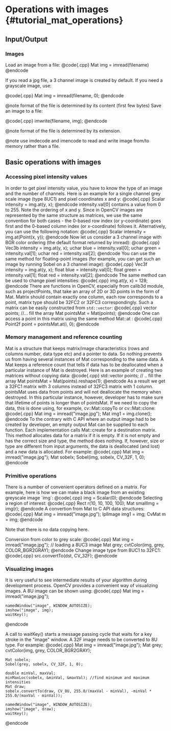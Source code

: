 Operations with images {#tutorial_mat_operations}
======================

Input/Output
------------

### Images

Load an image from a file:
@code{.cpp}
    Mat img = imread(filename)
@endcode

If you read a jpg file, a 3 channel image is created by default. If you need a grayscale image, use:

@code{.cpp}
    Mat img = imread(filename, 0);
@endcode

@note format of the file is determined by its content (first few bytes) Save an image to a file:

@code{.cpp}
    imwrite(filename, img);
@endcode

@note format of the file is determined by its extension.

@note use imdecode and imencode to read and write image from/to memory rather than a file.

Basic operations with images
----------------------------

### Accessing pixel intensity values

In order to get pixel intensity value, you have to know the type of an image and the number of
channels. Here is an example for a single channel grey scale image (type 8UC1) and pixel coordinates
x and y:
@code{.cpp}
    Scalar intensity = img.at<uchar>(y, x);
@endcode
intensity.val[0] contains a value from 0 to 255. Note the ordering of x and y. Since in OpenCV
images are represented by the same structure as matrices, we use the same convention for both
cases - the 0-based row index (or y-coordinate) goes first and the 0-based column index (or
x-coordinate) follows it. Alternatively, you can use the following notation:
@code{.cpp}
    Scalar intensity = img.at<uchar>(Point(x, y));
@endcode
Now let us consider a 3 channel image with BGR color ordering (the default format returned by
imread):
@code{.cpp}
    Vec3b intensity = img.at<Vec3b>(y, x);
    uchar blue = intensity.val[0];
    uchar green = intensity.val[1];
    uchar red = intensity.val[2];
@endcode
You can use the same method for floating-point images (for example, you can get such an image by
running Sobel on a 3 channel image):
@code{.cpp}
    Vec3f intensity = img.at<Vec3f>(y, x);
    float blue = intensity.val[0];
    float green = intensity.val[1];
    float red = intensity.val[2];
@endcode
The same method can be used to change pixel intensities:
@code{.cpp}
    img.at<uchar>(y, x) = 128;
@endcode
There are functions in OpenCV, especially from calib3d module, such as projectPoints, that take an
array of 2D or 3D points in the form of Mat. Matrix should contain exactly one column, each row
corresponds to a point, matrix type should be 32FC2 or 32FC3 correspondingly. Such a matrix can be
easily constructed from `std::vector`:
@code{.cpp}
    vector<Point2f> points;
    //... fill the array
    Mat pointsMat = Mat(points);
@endcode
One can access a point in this matrix using the same method Mat::at :
@code{.cpp}
Point2f point = pointsMat.at<Point2f>(i, 0);
@endcode

### Memory management and reference counting

Mat is a structure that keeps matrix/image characteristics (rows and columns number, data type etc)
and a pointer to data. So nothing prevents us from having several instances of Mat corresponding to
the same data. A Mat keeps a reference count that tells if data has to be deallocated when a
particular instance of Mat is destroyed. Here is an example of creating two matrices without copying
data:
@code{.cpp}
    std::vector<Point3f> points;
    // .. fill the array
    Mat pointsMat = Mat(points).reshape(1);
@endcode
As a result we get a 32FC1 matrix with 3 columns instead of 32FC3 matrix with 1 column. pointsMat
uses data from points and will not deallocate the memory when destroyed. In this particular
instance, however, developer has to make sure that lifetime of points is longer than of pointsMat.
If we need to copy the data, this is done using, for example, cv::Mat::copyTo or cv::Mat::clone:
@code{.cpp}
    Mat img = imread("image.jpg");
    Mat img1 = img.clone();
@endcode
To the contrary with C API where an output image had to be created by developer, an empty output Mat
can be supplied to each function. Each implementation calls Mat::create for a destination matrix.
This method allocates data for a matrix if it is empty. If it is not empty and has the correct size
and type, the method does nothing. If, however, size or type are different from input arguments, the
data is deallocated (and lost) and a new data is allocated. For example:
@code{.cpp}
    Mat img = imread("image.jpg");
    Mat sobelx;
    Sobel(img, sobelx, CV_32F, 1, 0);
@endcode

### Primitive operations

There is a number of convenient operators defined on a matrix. For example, here is how we can make
a black image from an existing greyscale image \`img\`:
@code{.cpp}
    img = Scalar(0);
@endcode
Selecting a region of interest:
@code{.cpp}
    Rect r(10, 10, 100, 100);
    Mat smallImg = img(r);
@endcode
A convertion from Mat to C API data structures:
@code{.cpp}
    Mat img = imread("image.jpg");
    IplImage img1 = img;
    CvMat m = img;
@endcode

Note that there is no data copying here.

Conversion from color to grey scale:
@code{.cpp}
    Mat img = imread("image.jpg"); // loading a 8UC3 image
    Mat grey;
    cvtColor(img, grey, COLOR_BGR2GRAY);
@endcode
Change image type from 8UC1 to 32FC1:
@code{.cpp}
    src.convertTo(dst, CV_32F);
@endcode

### Visualizing images

It is very useful to see intermediate results of your algorithm during development process. OpenCV
provides a convenient way of visualizing images. A 8U image can be shown using:
@code{.cpp}
    Mat img = imread("image.jpg");

    namedWindow("image", WINDOW_AUTOSIZE);
    imshow("image", img);
    waitKey();
@endcode

A call to waitKey() starts a message passing cycle that waits for a key stroke in the "image"
window. A 32F image needs to be converted to 8U type. For example:
@code{.cpp}
    Mat img = imread("image.jpg");
    Mat grey;
    cvtColor(img, grey, COLOR_BGR2GRAY);

    Mat sobelx;
    Sobel(grey, sobelx, CV_32F, 1, 0);

    double minVal, maxVal;
    minMaxLoc(sobelx, &minVal, &maxVal); //find minimum and maximum intensities
    Mat draw;
    sobelx.convertTo(draw, CV_8U, 255.0/(maxVal - minVal), -minVal * 255.0/(maxVal - minVal));

    namedWindow("image", WINDOW_AUTOSIZE);
    imshow("image", draw);
    waitKey();
@endcode

